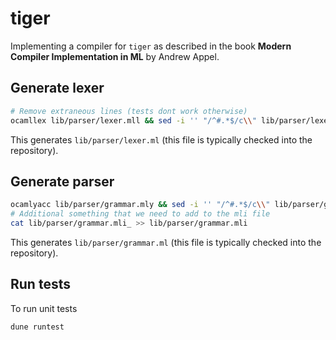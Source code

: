 # tiger

Implementing a compiler for `tiger` as described in the book **Modern Compiler Implementation in ML** by Andrew Appel.

## Generate lexer
```bash
# Remove extraneous lines (tests dont work otherwise)
ocamllex lib/parser/lexer.mll && sed -i '' "/^#.*$/c\\" lib/parser/lexer.ml
```

This generates `lib/parser/lexer.ml` (this file is typically checked into the repository).

## Generate parser
```bash
ocamlyacc lib/parser/grammar.mly && sed -i '' "/^#.*$/c\\" lib/parser/grammar.ml
# Additional something that we need to add to the mli file
cat lib/parser/grammar.mli_ >> lib/parser/grammar.mli
```

This generates `lib/parser/grammar.ml` (this file is typically checked into the repository).

## Run tests
To run unit tests
```bash
dune runtest
```
